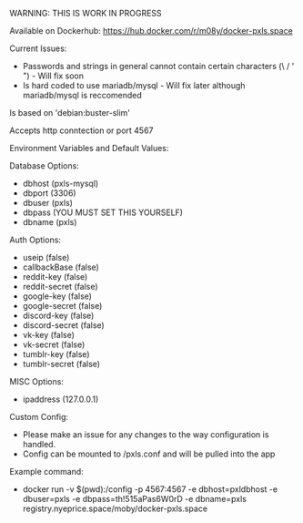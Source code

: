 WARNING: THIS IS WORK IN PROGRESS

Available on Dockerhub: https://hub.docker.com/r/m08y/docker-pxls.space

Current Issues:
  - Passwords and strings in general cannot contain certain characters (\ / ' ") - Will fix soon
  - Is hard coded to use mariadb/mysql - Will fix later although mariadb/mysql is reccomended

Is based on 'debian:buster-slim'

Accepts http conntection or port 4567

Environment Variables and Default Values:

Database Options:
  - dbhost 		(pxls-mysql)
  - dbport 		(3306)
  - dbuser 		(pxls)
  - dbpass 		(YOU MUST SET THIS YOURSELF)
  - dbname 		(pxls)

Auth Options:
  - useip 		(false)
  - callbackBase 	(false)
  - reddit-key 		(false)
  - reddit-secret 	(false)
  - google-key 		(false)
  - google-secret 	(false)  
  - discord-key 	(false)
  - discord-secret	(false)
  - vk-key		(false)
  - vk-secret		(false)
  - tumblr-key		(false)
  - tumblr-secret	(false)

MISC Options:
  - ipaddress 		(127.0.0.1)

Custom Config:
  - Please make an issue for any changes to the way configuration is handled.
  - Config can be mounted to /pxls.conf and will be pulled into the app  


Example command:
  - docker run -v $(pwd):/config -p 4567:4567 -e dbhost=pxldbhost -e dbuser=pxls -e dbpass=th!515aPas6W0rD -e dbname=pxls registry.nyeprice.space/moby/docker-pxls.space
 
